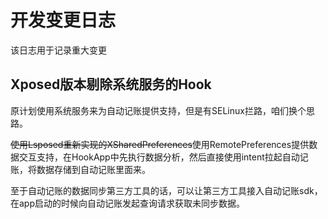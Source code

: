 # 开发变更日志

该日志用于记录重大变更

## Xposed版本剔除系统服务的Hook

原计划使用系统服务来为自动记账提供支持，但是有SELinux拦路，咱们换个思路。

~~使用Lsposed重新实现的XSharedPreferences~~使用RemotePreferences提供数据交互支持，在HookApp中先执行数据分析，然后直接使用intent拉起自动记账，将数据存储到自动记账里面来。

至于自动记账的数据同步第三方工具的话，可以让第三方工具接入自动记账sdk，在app启动的时候向自动记账发起查询请求获取未同步数据。